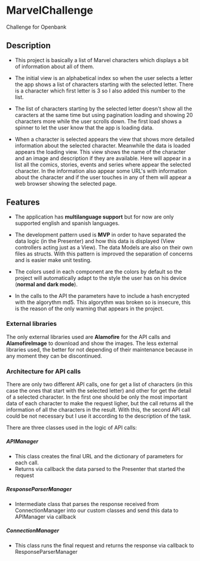 # MarvelChallenge
Challenge for Openbank

## Description

- This project is basically a list of Marvel characters which displays a bit of information about all of them.

- The initial view is an alphabetical index so when the user selects a letter the app shows a list of characters starting with the selected letter. There is a character which first letter is 3 so I also added this number to the list.

- The list of characters starting by the selected letter doesn't show all the caracters at the same time but using pagination loading and showing 20 characters more while the user scrolls down. The first load shows a spinner to let the user know that the app is loading data. 

- When a character is selected appears the view that shows more detailed information about the selected character. Meanwhile the data is loaded appears the loading view. This view shows the name of the character and an image and description if they are available. Here will appear in a list all the comics, stories, events and series where appear the selected character. In the information also appear some URL's with information about the character and if the user touches in any of them will appear a web browser showing the selected page.


## Features

- The application has **multilanguage support** but for now are only supported english and spanish languages.

- The development pattern used is **MVP** in order to have separated the data logic (in the Presenter) and how this data is displayed (View controllers acting just as a View). The data Models are also on their own files as structs. With this pattern is improved the separation of concerns and is easier make unit testing. 

- The colors used in each component are the colors by default so the project will automatically adapt to the style the user has on his device (**normal and dark mode**).

- In the calls to the API the parameters have to include a hash encrypted with the algorythm md5. This algorythm was broken so is insecure, this is the reason of the only warning that appears in the project.


### External libraries

The only external libraries used are **Alamofire** for the API calls and **AlamofireImage** to download and show the images. The less external libraries used, the better for not depending of their maintenance because in any moment they can be discontinued.

### Architecture for API calls

There are only two different API calls, one for get a list of characters (in this case the ones that start with the selected letter) and other for get the detail of a selected character. In the first one should be only the most important data of each character to make the request ligher, but the call returns all the information of all the characters in the result. With this, the second API call could be not necessary but I use it according to the description of the task.

There are three classes used in the logic of API calls:

##### APIManager
* This class creates the final URL and the dictionary of parameters for each call. 
* Returns via callback the data parsed to the Presenter that started the request

##### ResponseParserManager
* Intermediate class that parses the response received from ConnectionManager into our custom classes and send this data to APIManager via callback

##### ConnectionManager
* This class runs the final request and returns the response via callback to ResponseParserManager

